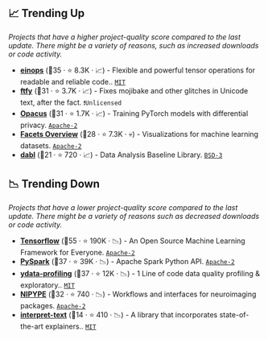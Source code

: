 ## 📈 Trending Up

_Projects that have a higher project-quality score compared to the last update. There might be a variety of reasons, such as increased downloads or code activity._

- <b><a href="https://github.com/arogozhnikov/einops">einops</a></b> (🥈35 ·  ⭐ 8.3K · 📈) - Flexible and powerful tensor operations for readable and reliable code.. <code><a href="http://bit.ly/34MBwT8">MIT</a></code>
- <b><a href="https://github.com/rspeer/python-ftfy">ftfy</a></b> (🥉31 ·  ⭐ 3.7K · 📈) - Fixes mojibake and other glitches in Unicode text, after the fact. <code>❗Unlicensed</code>
- <b><a href="https://github.com/pytorch/opacus">Opacus</a></b> (🥈31 ·  ⭐ 1.7K · 📈) - Training PyTorch models with differential privacy. <code><a href="http://bit.ly/3nYMfla">Apache-2</a></code> <code><img src="https://git.io/JLy1Q" style="display:inline;" width="13" height="13"></code>
- <b><a href="https://github.com/PAIR-code/facets">Facets Overview</a></b> (🥉28 ·  ⭐ 7.3K · 💀) - Visualizations for machine learning datasets. <code><a href="http://bit.ly/3nYMfla">Apache-2</a></code> <code><img src="https://git.io/JLy1E" style="display:inline;" width="13" height="13"></code>
- <b><a href="https://github.com/dabl/dabl">dabl</a></b> (🥉21 ·  ⭐ 720 · 📈) - Data Analysis Baseline Library. <code><a href="http://bit.ly/3aKzpTv">BSD-3</a></code> <code><img src="https://git.io/JLy1F" style="display:inline;" width="13" height="13"></code>

## 📉 Trending Down

_Projects that have a lower project-quality score compared to the last update. There might be a variety of reasons such as decreased downloads or code activity._

- <b><a href="https://github.com/tensorflow/tensorflow">Tensorflow</a></b> (🥇55 ·  ⭐ 190K · 📉) - An Open Source Machine Learning Framework for Everyone. <code><a href="http://bit.ly/3nYMfla">Apache-2</a></code> <code><img src="https://git.io/JLy1A" style="display:inline;" width="13" height="13"></code>
- <b><a href="https://github.com/apache/spark">PySpark</a></b> (🥈37 ·  ⭐ 39K · 📉) - Apache Spark Python API. <code><a href="http://bit.ly/3nYMfla">Apache-2</a></code> <code><img src="https://git.io/JLy1N" style="display:inline;" width="13" height="13"></code>
- <b><a href="https://github.com/ydataai/ydata-profiling">ydata-profiling</a></b> (🥈37 ·  ⭐ 12K · 📉) - 1 Line of code data quality profiling & exploratory.. <code><a href="http://bit.ly/34MBwT8">MIT</a></code> <code><img src="https://git.io/JLy1E" style="display:inline;" width="13" height="13"></code> <code><img src="https://git.io/JLy1S" style="display:inline;" width="13" height="13"></code>
- <b><a href="https://github.com/nipy/nipype">NIPYPE</a></b> (🥈32 ·  ⭐ 740 · 📉) - Workflows and interfaces for neuroimaging packages. <code><a href="http://bit.ly/3nYMfla">Apache-2</a></code>
- <b><a href="https://github.com/interpretml/interpret-text">interpret-text</a></b> (🥉14 ·  ⭐ 410 · 📉) - A library that incorporates state-of-the-art explainers.. <code><a href="http://bit.ly/34MBwT8">MIT</a></code> <code><img src="https://git.io/JLy1E" style="display:inline;" width="13" height="13"></code>

